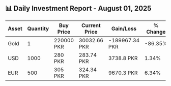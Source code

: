 ## 📊 Daily Investment Report - August 01, 2025

| Asset | Quantity | Buy Price | Current Price | Gain/Loss | % Change |
|-------|----------|-----------|----------------|------------|----------|
| Gold | 1 | 220000 PKR | 30032.66 PKR | -189967.34 PKR | -86.35% |
| USD | 1000 | 280 PKR | 283.74 PKR | 3738.8 PKR | 1.34% |
| EUR | 500 | 305 PKR | 324.34 PKR | 9670.3 PKR | 6.34% |
